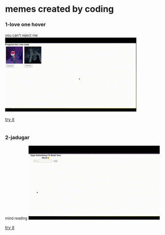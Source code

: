 # memes created by coding

<h3>1-love one hover </h3>
<small>you can't reject me</small>
<img src="./1-love_on_hover/assets/imgs/preview.gif">

[try it](https://tahsinzidane.github.io/memes/1-love_on_hover/)
<br><br>

<h3>2-jadugar </h3>
<small>mind reading</small> 
<img src="./2-jadugar/assets/preview.gif">

[try it]([https://tahsinzidane.github.io/memes/jadugar/](https://tahsinzidane.github.io/memes/2-jadugar/))
